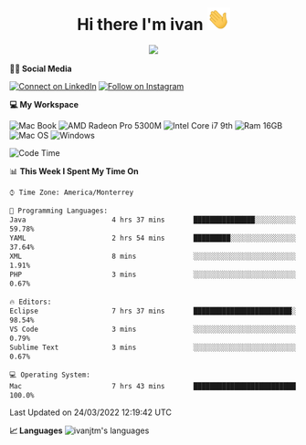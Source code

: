 <h1 align="center">Hi there I'm ivan <img src="https://raw.githubusercontent.com/ABSphreak/ABSphreak/master/gifs/Hi.gif" width="40px" /></h1>
<div align="center">
<img src="http://github-readme-streak-stats.herokuapp.com?user=ivanjtm&hide_border=true&background=00000000&border=FFFFFF00&sideNums=A8A8A8&sideLabels=A8A8A8&currStreakNum=FFC93C&dates=A8A8A8)](https://git.io/streak-stats"/>
</div>

**👦🏻 Social Media**

[![Connect on LinkedIn](https://img.shields.io/badge/LinkedIn-%230077B5.svg?&style=flat-square&logo=linkedin&logoColor=white)](https://www.linkedin.com/in/ivanjtm)
[![Follow on Instagram](https://img.shields.io/badge/Instagram-E4405F?style=flat-square&logo=instagram&logoColor=white)](https://www.instagram.com/ivanjtm)

**💻 My Workspace**

![Mac Book](https://img.shields.io/badge/Apple-MacBook_Pro_2019-999999?style=flat-square&logo=apple&logoColor=white)
![AMD Radeon Pro 5300M](https://img.shields.io/badge/AMD-Radeon_Pro_5300M-ED1C24?style=flat-square&logo=amd&logoColor=white)
![Intel Core i7 9th](https://img.shields.io/badge/Intel-Core_i7_9th-0071C5?style=flat-square&logo=intel&logoColor=white)
![Ram 16GB](https://img.shields.io/badge/RAM-16GB-230071C5?style=flat-square&logoColor=white)
![Mac OS](https://img.shields.io/badge/Mac%20OS-000000?style=flat-square&logo=apple&logoColor=white)
![Windows](https://img.shields.io/badge/Windows-0078D6?style=flat-square&logo=windows&logoColor=white)


<!--START_SECTION:waka-->
![Code Time](http://img.shields.io/badge/Code%20Time-645%20hrs%2052%20mins-blue)

📊 **This Week I Spent My Time On** 

```text
⌚︎ Time Zone: America/Monterrey

💬 Programming Languages: 
Java                     4 hrs 37 mins       ███████████████░░░░░░░░░░   59.78% 
YAML                     2 hrs 54 mins       █████████░░░░░░░░░░░░░░░░   37.64% 
XML                      8 mins              ░░░░░░░░░░░░░░░░░░░░░░░░░   1.91% 
PHP                      3 mins              ░░░░░░░░░░░░░░░░░░░░░░░░░   0.67%

🔥 Editors: 
Eclipse                  7 hrs 37 mins       ████████████████████████░   98.54% 
VS Code                  3 mins              ░░░░░░░░░░░░░░░░░░░░░░░░░   0.79% 
Sublime Text             3 mins              ░░░░░░░░░░░░░░░░░░░░░░░░░   0.67%

💻 Operating System: 
Mac                      7 hrs 43 mins       █████████████████████████   100.0%

```


 Last Updated on 24/03/2022 12:19:42 UTC
<!--END_SECTION:waka-->
**📈 Languages**
 ![ivanjtm's languages](https://wakatime.com/share/@ivanjtm/a32f83c6-d0c9-49a4-a5ae-d0440b950377.svg)
